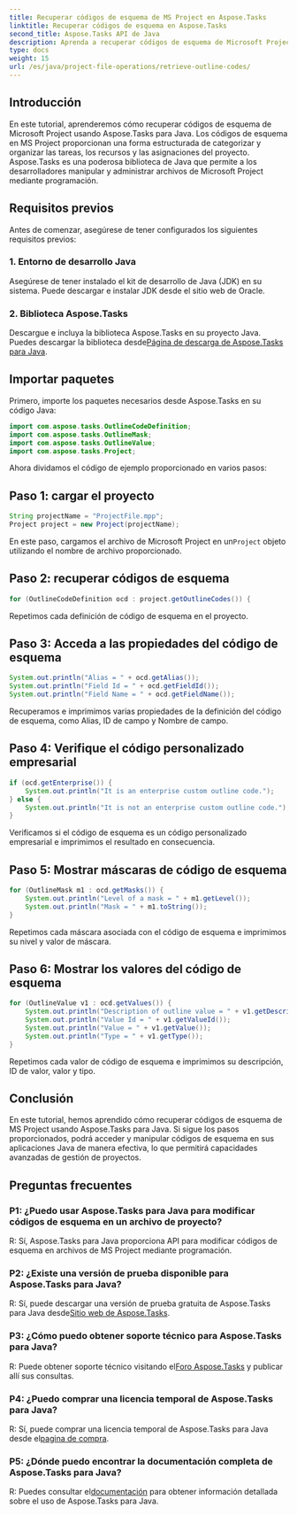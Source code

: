 ```yaml
---
title: Recuperar códigos de esquema de MS Project en Aspose.Tasks
linktitle: Recuperar códigos de esquema en Aspose.Tasks
second_title: Aspose.Tasks API de Java
description: Aprenda a recuperar códigos de esquema de Microsoft Project mediante programación utilizando Aspose.Tasks para Java. Mejore sus capacidades de gestión de proyectos.
type: docs
weight: 15
url: /es/java/project-file-operations/retrieve-outline-codes/
---
```

## Introducción
En este tutorial, aprenderemos cómo recuperar códigos de esquema de Microsoft Project usando Aspose.Tasks para Java. Los códigos de esquema en MS Project proporcionan una forma estructurada de categorizar y organizar las tareas, los recursos y las asignaciones del proyecto. Aspose.Tasks es una poderosa biblioteca de Java que permite a los desarrolladores manipular y administrar archivos de Microsoft Project mediante programación.
## Requisitos previos
Antes de comenzar, asegúrese de tener configurados los siguientes requisitos previos:
### 1. Entorno de desarrollo Java
Asegúrese de tener instalado el kit de desarrollo de Java (JDK) en su sistema. Puede descargar e instalar JDK desde el sitio web de Oracle.
### 2. Biblioteca Aspose.Tasks
 Descargue e incluya la biblioteca Aspose.Tasks en su proyecto Java. Puedes descargar la biblioteca desde[Página de descarga de Aspose.Tasks para Java](https://releases.aspose.com/tasks/java/).
## Importar paquetes
Primero, importe los paquetes necesarios desde Aspose.Tasks en su código Java:
```java
import com.aspose.tasks.OutlineCodeDefinition;
import com.aspose.tasks.OutlineMask;
import com.aspose.tasks.OutlineValue;
import com.aspose.tasks.Project;
```
Ahora dividamos el código de ejemplo proporcionado en varios pasos:
## Paso 1: cargar el proyecto
```java
String projectName = "ProjectFile.mpp";
Project project = new Project(projectName);
```
 En este paso, cargamos el archivo de Microsoft Project en un`Project` objeto utilizando el nombre de archivo proporcionado.
## Paso 2: recuperar códigos de esquema
```java
for (OutlineCodeDefinition ocd : project.getOutlineCodes()) {
```
Repetimos cada definición de código de esquema en el proyecto.
## Paso 3: Acceda a las propiedades del código de esquema
```java
System.out.println("Alias = " + ocd.getAlias());
System.out.println("Field Id = " + ocd.getFieldId());
System.out.println("Field Name = " + ocd.getFieldName());
```
Recuperamos e imprimimos varias propiedades de la definición del código de esquema, como Alias, ID de campo y Nombre de campo.
## Paso 4: Verifique el código personalizado empresarial
```java
if (ocd.getEnterprise()) {
    System.out.println("It is an enterprise custom outline code.");
} else {
    System.out.println("It is not an enterprise custom outline code.");
}
```
Verificamos si el código de esquema es un código personalizado empresarial e imprimimos el resultado en consecuencia.
## Paso 5: Mostrar máscaras de código de esquema
```java
for (OutlineMask m1 : ocd.getMasks()) {
    System.out.println("Level of a mask = " + m1.getLevel());
    System.out.println("Mask = " + m1.toString());
}
```
Repetimos cada máscara asociada con el código de esquema e imprimimos su nivel y valor de máscara.
## Paso 6: Mostrar los valores del código de esquema
```java
for (OutlineValue v1 : ocd.getValues()) {
    System.out.println("Description of outline value = " + v1.getDescription());
    System.out.println("Value Id = " + v1.getValueId());
    System.out.println("Value = " + v1.getValue());
    System.out.println("Type = " + v1.getType());
}
```
Repetimos cada valor de código de esquema e imprimimos su descripción, ID de valor, valor y tipo.
## Conclusión
En este tutorial, hemos aprendido cómo recuperar códigos de esquema de MS Project usando Aspose.Tasks para Java. Si sigue los pasos proporcionados, podrá acceder y manipular códigos de esquema en sus aplicaciones Java de manera efectiva, lo que permitirá capacidades avanzadas de gestión de proyectos.
## Preguntas frecuentes
### P1: ¿Puedo usar Aspose.Tasks para Java para modificar códigos de esquema en un archivo de proyecto?
R: Sí, Aspose.Tasks para Java proporciona API para modificar códigos de esquema en archivos de MS Project mediante programación.
### P2: ¿Existe una versión de prueba disponible para Aspose.Tasks para Java?
 R: Sí, puede descargar una versión de prueba gratuita de Aspose.Tasks para Java desde[Sitio web de Aspose.Tasks](https://releases.aspose.com/).
### P3: ¿Cómo puedo obtener soporte técnico para Aspose.Tasks para Java?
 R: Puede obtener soporte técnico visitando el[Foro Aspose.Tasks](https://forum.aspose.com/c/tasks/15) y publicar allí sus consultas.
### P4: ¿Puedo comprar una licencia temporal de Aspose.Tasks para Java?
 R: Sí, puede comprar una licencia temporal de Aspose.Tasks para Java desde el[pagina de compra](https://purchase.aspose.com/temporary-license/).
### P5: ¿Dónde puedo encontrar la documentación completa de Aspose.Tasks para Java?
 R: Puedes consultar el[documentación](https://reference.aspose.com/tasks/java/) para obtener información detallada sobre el uso de Aspose.Tasks para Java.